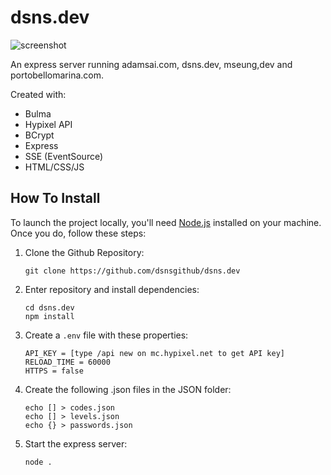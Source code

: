 # dsns.dev

![screenshot](https://github.com/dsnsgithub/dsns.dev/blob/main/portfolio.png?raw=true)

An express server running adamsai.com, dsns.dev, mseung,dev and portobellomarina.com.

Created with: 
- Bulma
- Hypixel API
- BCrypt
- Express
- SSE (EventSource)
- HTML/CSS/JS

## How To Install

To launch the project locally, you'll need [Node.js](https://nodejs.org/en/) installed on your machine. Once you do, follow these steps:

1. Clone the Github Repository:
    ```
    git clone https://github.com/dsnsgithub/dsns.dev
    ```
2. Enter repository and install dependencies:
    ```
    cd dsns.dev
    npm install
    ```
4. Create a `.env` file with these properties:
    ```
    API_KEY = [type /api new on mc.hypixel.net to get API key]
    RELOAD_TIME = 60000
    HTTPS = false
    ```
5. Create the following .json files in the JSON folder:
    ```
    echo [] > codes.json
    echo [] > levels.json
    echo {} > passwords.json
    ```
6. Start the express server:
    ```
    node .
    ```

